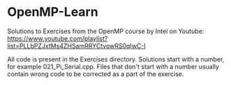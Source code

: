 # OpenMP-Learn
 Solutions to Exercises from the OpenMP course by Intel on Youtube: https://www.youtube.com/playlist?list=PLLbPZJxtMs4ZHSamRRYCtvowRS0qIwC-I
 
 All code is present in the Exercises directory. Solutions start with a number, for example 021_Pi_Serial.cpp. Files that don't start with a number usually contain wrong code to be corrected as a part of the exercise.
